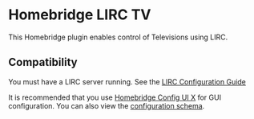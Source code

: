 # Homebridge LIRC TV

This Homebridge plugin enables control of Televisions using LIRC.

## Compatibility

You must have a LIRC server running. See the [LIRC Configuration Guide](https://www.lirc.org/html/configuration-guide.html)

It is recommended that you use [Homebridge Config UI X](https://github.com/oznu/homebridge-config-ui-x) for GUI configuration. You can also view the [configuration schema](config.schema.json).